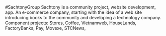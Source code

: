 #SachtonyGroup
Sachtony is a community project, website development, app. An e-commerce company, starting with the idea of a web site introducing books to the community and developing a technology company. Component projects:
Stores,
Coffee,
Vietnamweb,
HouseLands,
FactoryBanks,
Pay,
Movexe,
STCNews,
